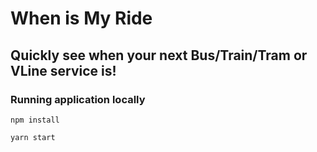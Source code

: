 # When is My Ride

## Quickly see when your next Bus/Train/Tram or VLine service is!

### Running application locally
```npm install```

```yarn start```
